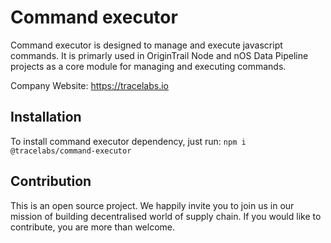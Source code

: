 # Command executor

Command executor is designed to manage and execute javascript commands. It is primarly used in OriginTrail Node and nOS Data Pipeline projects as a core module for managing and executing commands.

Company Website: https://tracelabs.io

## Installation

To install command executor dependency, just run:
`npm i @tracelabs/command-executor`

## Contribution

This is an open source project. We happily invite you to join us in our mission of building decentralised world of supply chain. If you would like to contribute, you are more than welcome.
